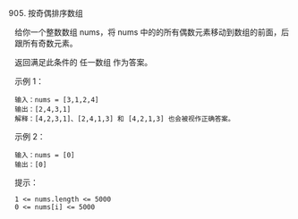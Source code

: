 905. 按奇偶排序数组

给你一个整数数组 nums，将 nums 中的的所有偶数元素移动到数组的前面，后跟所有奇数元素。

返回满足此条件的 任一数组 作为答案。

 

示例 1：

    输入：nums = [3,1,2,4]
    输出：[2,4,3,1]
    解释：[4,2,3,1]、[2,4,1,3] 和 [4,2,1,3] 也会被视作正确答案。

示例 2：

    输入：nums = [0]
    输出：[0]
 

提示：

    1 <= nums.length <= 5000
    0 <= nums[i] <= 5000